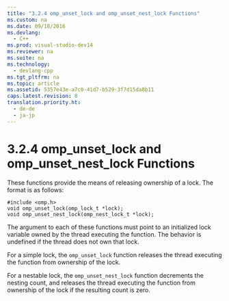 ```yaml
---
title: "3.2.4 omp_unset_lock and omp_unset_nest_lock Functions"
ms.custom: na
ms.date: 09/18/2016
ms.devlang: 
  - C++
ms.prod: visual-studio-dev14
ms.reviewer: na
ms.suite: na
ms.technology: 
  - devlang-cpp
ms.tgt_pltfrm: na
ms.topic: article
ms.assetid: 5357e43e-a7c0-41d7-b529-3f7d15da8b11
caps.latest.revision: 8
translation.priority.ht: 
  - de-de
  - ja-jp
---
```

# 3.2.4 omp_unset_lock and omp_unset_nest_lock Functions
These functions provide the means of releasing ownership of a lock. The format is as follows:  
  
```  
#include <omp.h>  
void omp_unset_lock(omp_lock_t *lock);  
void omp_unset_nest_lock(omp_nest_lock_t *lock);  
```  
  
 The argument to each of these functions must point to an initialized lock variable owned by the thread executing the function. The behavior is undefined if the thread does not own that lock.  
  
 For a simple lock, the `omp_unset_lock` function releases the thread executing the function from ownership of the lock.  
  
 For a nestable lock, the `omp_unset_nest_lock` function decrements the nesting count, and releases the thread executing the function from ownership of the lock if the resulting count is zero.